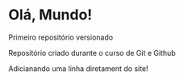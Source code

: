 # Olá, Mundo!
 Primeiro repositório versionado 
 
 Repositório criado durante o curso de Git e Github

 Adicianando uma linha diretament do site!
